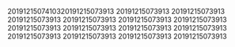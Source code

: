 2019121507410320191215073913
20191215073913
20191215073913
20191215073913
20191215073913
20191215073913
20191215073913
20191215073913
20191215073913
20191215073913
20191215073913
20191215073913
20191215073913
20191215073913
20191215073913
